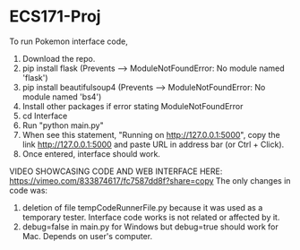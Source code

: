 # ECS171-Proj
To run Pokemon interface code,
1. Download the repo.
2. pip install flask (Prevents --> ModuleNotFoundError: No module named 'flask')
3. pip install beautifulsoup4 (Prevents --> ModuleNotFoundError: No module named 'bs4')
4. Install other packages if error stating ModuleNotFoundError
5. cd Interface 
6. Run "python main.py"
7. When see this statement, "Running on http://127.0.0.1:5000", copy the link http://127.0.0.1:5000 and paste URL in address bar (or Ctrl + Click).
8. Once entered, interface should work.


VIDEO SHOWCASING CODE AND WEB INTERFACE HERE: https://vimeo.com/833874617/fc7587dd8f?share=copy
The only changes in code was:
1. deletion of file tempCodeRunnerFile.py because it was used as a temporary tester. Interface code works is not related or affected by it. 
2. debug=false in main.py for Windows but debug=true should work for Mac. Depends on user's computer.
